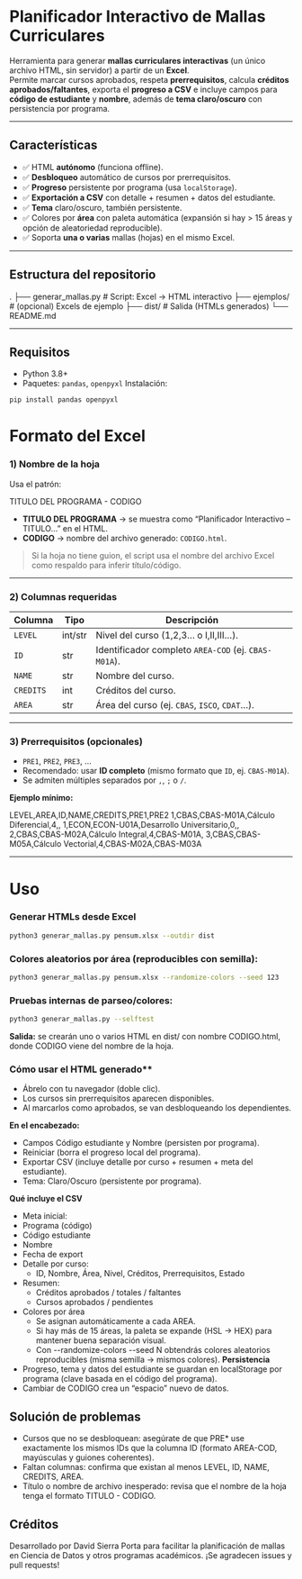 # Planificador Interactivo de Mallas Curriculares
Herramienta para generar **mallas curriculares interactivas** (un único archivo HTML, sin servidor) a partir de un **Excel**.  
Permite marcar cursos aprobados, respeta **prerrequisitos**, calcula **créditos aprobados/faltantes**, exporta el **progreso a CSV** e incluye campos para **código de estudiante** y **nombre**, además de **tema claro/oscuro** con persistencia por programa.

---

## Características
- ✅ HTML **autónomo** (funciona offline).
- ✅ **Desbloqueo** automático de cursos por prerrequisitos.
- ✅ **Progreso** persistente por programa (usa `localStorage`).
- ✅ **Exportación a CSV** con detalle + resumen + datos del estudiante.
- ✅ **Tema** claro/oscuro, también persistente.
- ✅ Colores por **área** con paleta automática (expansión si hay > 15 áreas y opción de aleatoriedad reproducible).
- ✅ Soporta **una o varias** mallas (hojas) en el mismo Excel.

---

## Estructura del repositorio
.
├── generar_mallas.py # Script: Excel → HTML interactivo
├── ejemplos/ # (opcional) Excels de ejemplo
├── dist/ # Salida (HTMLs generados)
└── README.md


---

## Requisitos
- Python 3.8+
- Paquetes: `pandas`, `openpyxl`
Instalación:
```bash
pip install pandas openpyxl
```

# Formato del Excel

### 1) Nombre de la hoja

Usa el patrón:

TITULO DEL PROGRAMA - CODIGO


- **TITULO DEL PROGRAMA** → se muestra como “Planificador Interactivo – TITULO…” en el HTML.  
- **CODIGO** → nombre del archivo generado: `CODIGO.html`.  

> Si la hoja no tiene guion, el script usa el nombre del archivo Excel como respaldo para inferir título/código.

---

### 2) Columnas requeridas

| Columna  | Tipo   | Descripción                                                    |
|----------|--------|----------------------------------------------------------------|
| `LEVEL`  | int/str| Nivel del curso (1,2,3… o I,II,III…).                           |
| `ID`     | str    | Identificador completo `AREA-COD` (ej. `CBAS-M01A`).            |
| `NAME`   | str    | Nombre del curso.                                               |
| `CREDITS`| int    | Créditos del curso.                                             |
| `AREA`   | str    | Área del curso (ej. `CBAS`, `ISCO`, `CDAT`…).                   |

---

### 3) Prerrequisitos (opcionales)

- `PRE1`, `PRE2`, `PRE3`, …  
- Recomendado: usar **ID completo** (mismo formato que `ID`, ej. `CBAS-M01A`).  
- Se admiten múltiples separados por `,`, `;` o `/`.

**Ejemplo mínimo:**

LEVEL,AREA,ID,NAME,CREDITS,PRE1,PRE2
1,CBAS,CBAS-M01A,Cálculo Diferencial,4,,
1,ECON,ECON-U01A,Desarrollo Universitario,0,,
2,CBAS,CBAS-M02A,Cálculo Integral,4,CBAS-M01A,
3,CBAS,CBAS-M05A,Cálculo Vectorial,4,CBAS-M02A,CBAS-M03A


---

# Uso

### Generar HTMLs desde Excel

```bash
python3 generar_mallas.py pensum.xlsx --outdir dist
```

### Colores aleatorios por área (reproducibles con semilla):
```bash
python3 generar_mallas.py pensum.xlsx --randomize-colors --seed 123
```

### Pruebas internas de parseo/colores:
```bash
python3 generar_mallas.py --selftest
```
**Salida:** se crearán uno o varios HTML en dist/ con nombre CODIGO.html, donde CODIGO viene del nombre de la hoja.

### Cómo usar el HTML generado**
- Ábrelo con tu navegador (doble clic).
- Los cursos sin prerrequisitos aparecen disponibles.
- Al marcarlos como aprobados, se van desbloqueando los dependientes.

**En el encabezado:**
- Campos Código estudiante y Nombre (persisten por programa).
- Reiniciar (borra el progreso local del programa).
- Exportar CSV (incluye detalle por curso + resumen + meta del estudiante).
- Tema: Claro/Oscuro (persistente por programa).

**Qué incluye el CSV**
- Meta inicial:
- Programa (código)
- Código estudiante
- Nombre
- Fecha de export
- Detalle por curso:
  - ID, Nombre, Área, Nivel, Créditos, Prerrequisitos, Estado
- Resumen:
  - Créditos aprobados / totales / faltantes
  - Cursos aprobados / pendientes
- Colores por área
  - Se asignan automáticamente a cada AREA.
  - Si hay más de 15 áreas, la paleta se expande (HSL → HEX) para mantener buena separación visual.
  - Con --randomize-colors --seed N obtendrás colores aleatorios reproducibles (misma semilla → mismos colores).
**Persistencia**
- Progreso, tema y datos del estudiante se guardan en localStorage por programa (clave basada en el código del programa).
- Cambiar de CODIGO crea un “espacio” nuevo de datos.

## Solución de problemas
- Cursos que no se desbloquean: asegúrate de que PRE* use exactamente los mismos IDs que la columna ID (formato AREA-COD, mayúsculas y guiones coherentes).
- Faltan columnas: confirma que existan al menos LEVEL, ID, NAME, CREDITS, AREA.
- Título o nombre de archivo inesperado: revisa que el nombre de la hoja tenga el formato TITULO - CODIGO.

## Créditos

Desarrollado por David Sierra Porta para facilitar la planificación de mallas en Ciencia de Datos y otros programas académicos.
¡Se agradecen issues y pull requests!
